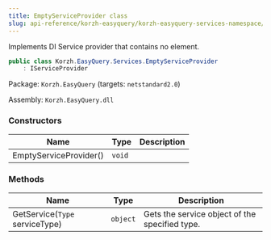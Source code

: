 ```yaml
---
title: EmptyServiceProvider class
slug: api-reference/korzh-easyquery/korzh-easyquery-services-namespace/emptyserviceprovider-class
---
```

Implements DI Service provider that contains no element.
```csharp
public class Korzh.EasyQuery.Services.EmptyServiceProvider
    : IServiceProvider

```
Package: `Korzh.EasyQuery` (targets: `netstandard2.0`)

Assembly: `Korzh.EasyQuery.dll`

### Constructors

| Name | Type | Description | 
| --- | --- | --- | 
| EmptyServiceProvider() | `void` |  | 


### Methods

| Name | Type | Description | 
| --- | --- | --- | 
| GetService(`Type` serviceType) | `object` | Gets the service object of the specified type. |